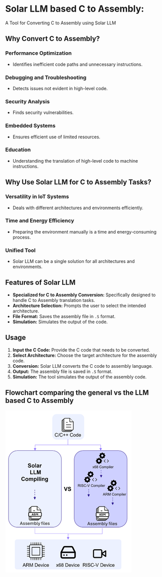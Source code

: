 # Solar LLM based C to Assembly:
A Tool for Converting C to Assembly using Solar LLM

## Why Convert C to Assembly?

### Performance Optimization
- Identifies inefficient code paths and unnecessary instructions.

### Debugging and Troubleshooting
- Detects issues not evident in high-level code.

### Security Analysis
- Finds security vulnerabilities.

### Embedded Systems
- Ensures efficient use of limited resources.

### Education
- Understanding the translation of high-level code to machine instructions.

## Why Use Solar LLM for C to Assembly Tasks?

### Versatility in IoT Systems
- Deals with different architectures and environments efficiently.

### Time and Energy Efficiency
- Preparing the environment manually is a time and energy-consuming process.

### Unified Tool
- Solar LLM can be a single solution for all architectures and environments.

## Features of Solar LLM

- **Specialized for C to Assembly Conversion:** Specifically designed to handle C to Assembly translation tasks.
- **Architecture Selection:** Prompts the user to select the intended architecture.
- **File Format:** Saves the assembly file in `.S` format.
- **Simulation:** Simulates the output of the code.

## Usage

1. **Input the C Code:** Provide the C code that needs to be converted.
2. **Select Architecture:** Choose the target architecture for the assembly code.
3. **Conversion:** Solar LLM converts the C code to assembly language.
4. **Output:** The assembly file is saved in `.S` format.
5. **Simulation:** The tool simulates the output of the assembly code.

## Flowchart comparing the general vs the LLM based C to Assembly

<img src="https://github.com/salehwahab/C_to_AssemblyUpstage/blob/main/CtoA.png" alt="Solar LLM Workflow" width="400">
